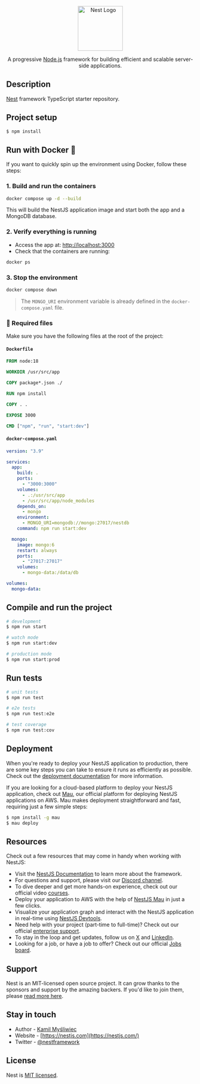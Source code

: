 
<p align="center">
  <a href="http://nestjs.com/" target="blank"><img src="https://nestjs.com/img/logo-small.svg" width="120" alt="Nest Logo" /></a>
</p>

<p align="center">A progressive <a href="http://nodejs.org" target="_blank">Node.js</a> framework for building efficient and scalable server-side applications.</p>

## Description

[Nest](https://github.com/nestjs/nest) framework TypeScript starter repository.

## Project setup

```bash
$ npm install
```

## Run with Docker 🐳

If you want to quickly spin up the environment using Docker, follow these steps:

### 1. Build and run the containers

```bash
docker compose up -d --build
```

This will build the NestJS application image and start both the app and a MongoDB database.

### 2. Verify everything is running

- Access the app at: [http://localhost:3000](http://localhost:3000)
- Check that the containers are running:

```bash
docker ps
```

### 3. Stop the environment

```bash
docker compose down
```

> The `MONGO_URI` environment variable is already defined in the `docker-compose.yaml` file.

### 📂 Required files

Make sure you have the following files at the root of the project:

#### `Dockerfile`

```Dockerfile
FROM node:18

WORKDIR /usr/src/app

COPY package*.json ./

RUN npm install

COPY . .

EXPOSE 3000

CMD ["npm", "run", "start:dev"]
```

#### `docker-compose.yaml`

```yaml
version: "3.9"

services:
  app:
    build: .
    ports:
      - "3000:3000"
    volumes:
      - .:/usr/src/app
      - /usr/src/app/node_modules
    depends_on:
      - mongo
    environment:
      - MONGO_URI=mongodb://mongo:27017/nestdb
    command: npm run start:dev

  mongo:
    image: mongo:6
    restart: always
    ports:
      - "27017:27017"
    volumes:
      - mongo-data:/data/db

volumes:
  mongo-data:
```

## Compile and run the project

```bash
# development
$ npm run start

# watch mode
$ npm run start:dev

# production mode
$ npm run start:prod
```

## Run tests

```bash
# unit tests
$ npm run test

# e2e tests
$ npm run test:e2e

# test coverage
$ npm run test:cov
```

## Deployment

When you're ready to deploy your NestJS application to production, there are some key steps you can take to ensure it runs as efficiently as possible. Check out the [deployment documentation](https://docs.nestjs.com/deployment) for more information.

If you are looking for a cloud-based platform to deploy your NestJS application, check out [Mau](https://mau.nestjs.com), our official platform for deploying NestJS applications on AWS. Mau makes deployment straightforward and fast, requiring just a few simple steps:

```bash
$ npm install -g mau
$ mau deploy
```

## Resources

Check out a few resources that may come in handy when working with NestJS:

- Visit the [NestJS Documentation](https://docs.nestjs.com) to learn more about the framework.
- For questions and support, please visit our [Discord channel](https://discord.gg/G7Qnnhy).
- To dive deeper and get more hands-on experience, check out our official video [courses](https://courses.nestjs.com/).
- Deploy your application to AWS with the help of [NestJS Mau](https://mau.nestjs.com) in just a few clicks.
- Visualize your application graph and interact with the NestJS application in real-time using [NestJS Devtools](https://devtools.nestjs.com).
- Need help with your project (part-time to full-time)? Check out our official [enterprise support](https://enterprise.nestjs.com).
- To stay in the loop and get updates, follow us on [X](https://x.com/nestframework) and [LinkedIn](https://linkedin.com/company/nestjs).
- Looking for a job, or have a job to offer? Check out our official [Jobs board](https://jobs.nestjs.com).

## Support

Nest is an MIT-licensed open source project. It can grow thanks to the sponsors and support by the amazing backers. If you'd like to join them, please [read more here](https://docs.nestjs.com/support).

## Stay in touch

- Author - [Kamil Myśliwiec](https://twitter.com/kammysliwiec)
- Website - [https://nestjs.com](https://nestjs.com/)
- Twitter - [@nestframework](https://twitter.com/nestframework)

## License

Nest is [MIT licensed](https://github.com/nestjs/nest/blob/master/LICENSE).
